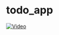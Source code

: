 # todo_app

[![Video](https://img.youtube.com/vi/ZzXG4liQrlg/0.jpg)](https://www.youtube.com/watch?v=ZzXG4liQrlg)
